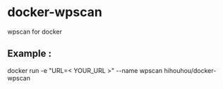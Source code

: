 # docker-wpscan
wpscan for docker


## Example :
docker run -e "URL=< YOUR_URL >" --name wpscan hihouhou/docker-wpscan
